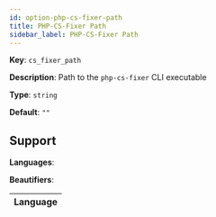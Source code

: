 ```yaml
---
id: option-php-cs-fixer-path
title: PHP-CS-Fixer Path
sidebar_label: PHP-CS-Fixer Path
---
```

**Key**: `cs_fixer_path`

**Description**: Path to the `php-cs-fixer` CLI executable

**Type**: `string`

**Default**: `""`

## Support
**Languages**: 

**Beautifiers**: 

| Language |
| --- |